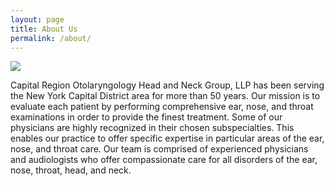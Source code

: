 ```yaml
---
layout: page
title: About Us
permalink: /about/
---
```

<img src="{{ site.urlimg }}humans/ent133.jpg" class="center">

Capital Region Otolaryngology Head and Neck Group, LLP has been serving the New York Capital District area for more than 50 years. Our mission is to evaluate each patient by performing comprehensive ear, nose, and throat examinations in order to provide the finest treatment. Some of our physicians are highly recognized in their chosen subspecialties. This enables our practice to offer specific expertise in particular areas of the ear, nose, and throat care. Our team is comprised of experienced physicians and audiologists who offer compassionate care for all disorders of the ear, nose, throat, head, and neck.
